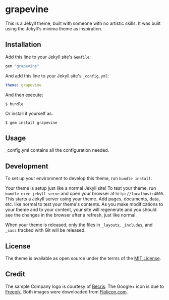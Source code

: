 # grapevine

This is a Jekyll theme, built with someone with no artistic skills. It was built using the Jekyll's minima theme as inspiration.

## Installation

Add this line to your Jekyll site's `Gemfile`:

```ruby
gem "grapevine"
```

And add this line to your Jekyll site's `_config.yml`:

```yaml
theme: grapevine
```

And then execute:

    $ bundle

Or install it yourself as:

    $ gem install grapevine

## Usage

_config.yml contains all the configuration needed.

## Development

To set up your environment to develop this theme, run `bundle install`.

Your theme is setup just like a normal Jekyll site! To test your theme, run `bundle exec jekyll serve` and open your browser at `http://localhost:4000`. This starts a Jekyll server using your theme. Add pages, documents, data, etc. like normal to test your theme's contents. As you make modifications to your theme and to your content, your site will regenerate and you should see the changes in the browser after a refresh, just like normal.

When your theme is released, only the files in `_layouts`, `_includes`, and `_sass` tracked with Git will be released.

## License

The theme is available as open source under the terms of the [MIT License](https://opensource.org/licenses/MIT).

## Credit

The sample Company logo is courtesy of [Becris]( https://creativemarket.com/Becris).
The Google+ icon is due to [Freepik](http://www.freepik.com). 
Both images were downloaded from [Flaticon.com](http://www.flaticon.com/).

